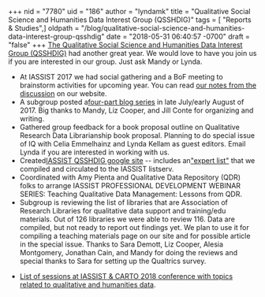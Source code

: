 +++
nid = "7780"
uid = "186"
author = "lyndamk"
title = "Qualitative Social Science and Humanities Data Interest Group (QSSHDIG)"
tags = [ "Reports & Studies",]
oldpath = "/blog/qualitative-social-science-and-humanities-data-interest-group-qsshdig"
date = "2018-05-31 06:40:57 -0700"
draft = "false"
+++
[The Qualitative Social Science and Humanities Data Interest Group
(QSSHDIG)](//sites.google.com/uncg.edu/iassistqsshdig/home”) had another
great year. We would love to have you join us if you are interested in
our group. Just ask Mandy or Lynda.

-   At IASSIST 2017 we had social gathering and a BoF meeting to
    brainstorm activities for upcoming year. You can read [our notes
    from the
    discussion](//sites.google.com/uncg.edu/iassistqsshdig/iassist-2018-conference/iassist-2017-conference?authuser=0”)
    on our website.
-   A subgroup posted a[four-part blog
    series](https://na01.safelinks.protection.outlook.com/?url=http%3A%2F%2Fiassistdata.org%2Fblog%2Fhow-do-i-do-qualitative-research-bridging-gap-between-qualitative-researchers-and-methods-resou&data=02%7C01%7Caswygarthobaugh%40gsu.edu%7Ca3ad944771784c6ef38508d595a5c0b7%7C515ad73d8d5e4169895c9789dc742a70%7C0%7C0%7C636579461490418652&sdata=2dWkCP6FFK8NeOPkboJdXk3jby3d9Rqd6SoVnpwQebA%3D&reserved=0)
    in late July/early August of 2017. Big thanks to Mandy, Liz Cooper,
    and Jill Conte for organizing and writing.
-   Gathered group feedback for a book proposal outline on Qualitative
    Research Data Librarianship book proposal. Planning to do special
    issue of IQ with Celia Emmelhainz and Lynda Kellam as guest editors.
    Email Lynda if you are interested in working with us.
-   Created[IASSIST QSSHDIG google
    site](https://sites.google.com/uncg.edu/iassistqsshdig/home) --
    includes an["expert
    list"](https://sites.google.com/uncg.edu/iassistqsshdig/expert-list)
    that we compiled and circulated to the IASSIST listserv.
-   Coordinated with Amy Pienta and Qualitative Data Repository (QDR)
    folks to arrange IASSIST PROFESSIONAL DEVELOPMENT WEBINAR SERIES:
    Teaching Qualitative Data Management: Lessons from QDR.
-   Subgroup is reviewing the list of libraries that are Association of
    Research Libraries for qualitative data support and training/edu
    materials. Out of 126 libraries we were able to review 116. Data are
    compiled, but not ready to report out findings yet. We plan to use
    it for compiling a teaching materials page on our site and for
    possible article in the special issue. Thanks to Sara Demott, Liz
    Cooper, Alesia Montgomery, Jonathan Cain, and Mandy for doing the
    reviews and special thanks to Sara for setting up the Qualtrics
    survey.

<!-- -->

-   [List of sessions at IASSIST & CARTO 2018 conference with topics
    related to qualitative and humanities
    data](https://docs.google.com/document/d/1IFPC6V7ByEWJVHB2ENU2MoIkSbo2IUTnJGtqXoj4F-w/edit?usp=sharing).
